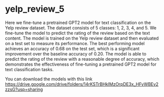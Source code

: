# yelp_review_5
Here we fine-tune a pretrained GPT2 model for text classification on the Yelp review dataset. The dataset consists of 5 classes: 1, 2, 3, 4, and 5. We fine-tune the model to predict the rating of the review based on the text content. The model is trained on the Yelp review dataset and then evaluated on a test set to measure its performance. The best performing model achieves an accuracy of 0.68 on the test set, which is a significant improvement over the baseline accuracy of 0.20. The model is able to predict the rating of the review with a reasonable degree of accuracy, which demonstrates the effectiveness of fine-tuning a pretrained GPT2 model for text classification tasks.

You can download the models with this link
https://drive.google.com/drive/folders/14rKSTrBHkIMzOrpDE3x_HFvWBEv2zzsG?usp=sharing